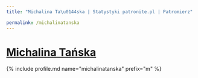 ```yaml
---
title: "Michalina Ta\u0144ska | Statystyki patronite.pl | Patromierz"

permalink: /michalinatanska
---
```


# [Michalina Tańska](https://patronite.pl/michalinatanska)

{% include profile.md name="michalinatanska" prefix="m" %}
